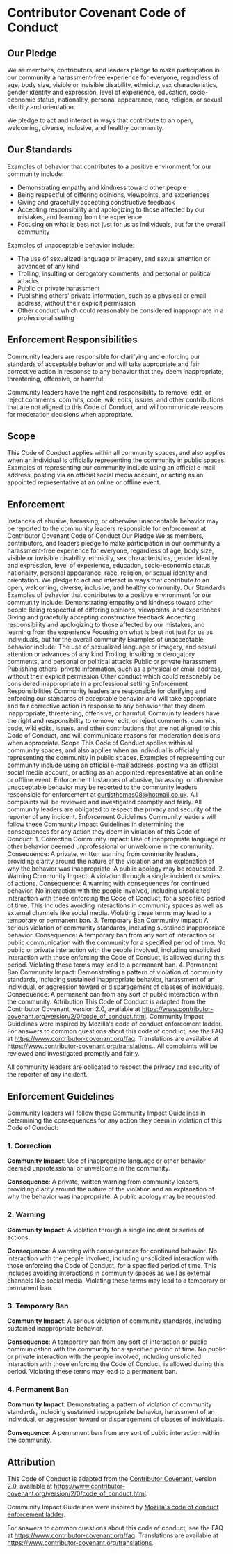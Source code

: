 # Contributor Covenant Code of Conduct

## Our Pledge

We as members, contributors, and leaders pledge to make participation in our
community a harassment-free experience for everyone, regardless of age, body
size, visible or invisible disability, ethnicity, sex characteristics, gender
identity and expression, level of experience, education, socio-economic status,
nationality, personal appearance, race, religion, or sexual identity
and orientation.

We pledge to act and interact in ways that contribute to an open, welcoming,
diverse, inclusive, and healthy community.

## Our Standards

Examples of behavior that contributes to a positive environment for our
community include:

* Demonstrating empathy and kindness toward other people
* Being respectful of differing opinions, viewpoints, and experiences
* Giving and gracefully accepting constructive feedback
* Accepting responsibility and apologizing to those affected by our mistakes,
  and learning from the experience
* Focusing on what is best not just for us as individuals, but for the
  overall community

Examples of unacceptable behavior include:

* The use of sexualized language or imagery, and sexual attention or
  advances of any kind
* Trolling, insulting or derogatory comments, and personal or political attacks
* Public or private harassment
* Publishing others' private information, such as a physical or email
  address, without their explicit permission
* Other conduct which could reasonably be considered inappropriate in a
  professional setting

## Enforcement Responsibilities

Community leaders are responsible for clarifying and enforcing our standards of
acceptable behavior and will take appropriate and fair corrective action in
response to any behavior that they deem inappropriate, threatening, offensive,
or harmful.

Community leaders have the right and responsibility to remove, edit, or reject
comments, commits, code, wiki edits, issues, and other contributions that are
not aligned to this Code of Conduct, and will communicate reasons for moderation
decisions when appropriate.

## Scope

This Code of Conduct applies within all community spaces, and also applies when
an individual is officially representing the community in public spaces.
Examples of representing our community include using an official e-mail address,
posting via an official social media account, or acting as an appointed
representative at an online or offline event.

## Enforcement

Instances of abusive, harassing, or otherwise unacceptable behavior may be
reported to the community leaders responsible for enforcement at
Contributor Covenant Code of Conduct Our Pledge We as members, contributors, and leaders pledge to make participation in our community a harassment-free experience for everyone, regardless of age, body size, visible or invisible disability, ethnicity, sex characteristics, gender identity and expression, level of experience, education, socio-economic status, nationality, personal appearance, race, religion, or sexual identity and orientation.  We pledge to act and interact in ways that contribute to an open, welcoming, diverse, inclusive, and healthy community.  Our Standards Examples of behavior that contributes to a positive environment for our community include:  Demonstrating empathy and kindness toward other people Being respectful of differing opinions, viewpoints, and experiences Giving and gracefully accepting constructive feedback Accepting responsibility and apologizing to those affected by our mistakes, and learning from the experience Focusing on what is best not just for us as individuals, but for the overall community Examples of unacceptable behavior include:  The use of sexualized language or imagery, and sexual attention or advances of any kind Trolling, insulting or derogatory comments, and personal or political attacks Public or private harassment Publishing others' private information, such as a physical or email address, without their explicit permission Other conduct which could reasonably be considered inappropriate in a professional setting Enforcement Responsibilities Community leaders are responsible for clarifying and enforcing our standards of acceptable behavior and will take appropriate and fair corrective action in response to any behavior that they deem inappropriate, threatening, offensive, or harmful.  Community leaders have the right and responsibility to remove, edit, or reject comments, commits, code, wiki edits, issues, and other contributions that are not aligned to this Code of Conduct, and will communicate reasons for moderation decisions when appropriate.  Scope This Code of Conduct applies within all community spaces, and also applies when an individual is officially representing the community in public spaces. Examples of representing our community include using an official e-mail address, posting via an official social media account, or acting as an appointed representative at an online or offline event.  Enforcement Instances of abusive, harassing, or otherwise unacceptable behavior may be reported to the community leaders responsible for enforcement at curtisthomas08@hotmail.co.uk. All complaints will be reviewed and investigated promptly and fairly.  All community leaders are obligated to respect the privacy and security of the reporter of any incident.  Enforcement Guidelines Community leaders will follow these Community Impact Guidelines in determining the consequences for any action they deem in violation of this Code of Conduct:  1. Correction Community Impact: Use of inappropriate language or other behavior deemed unprofessional or unwelcome in the community.  Consequence: A private, written warning from community leaders, providing clarity around the nature of the violation and an explanation of why the behavior was inappropriate. A public apology may be requested.  2. Warning Community Impact: A violation through a single incident or series of actions.  Consequence: A warning with consequences for continued behavior. No interaction with the people involved, including unsolicited interaction with those enforcing the Code of Conduct, for a specified period of time. This includes avoiding interactions in community spaces as well as external channels like social media. Violating these terms may lead to a temporary or permanent ban.  3. Temporary Ban Community Impact: A serious violation of community standards, including sustained inappropriate behavior.  Consequence: A temporary ban from any sort of interaction or public communication with the community for a specified period of time. No public or private interaction with the people involved, including unsolicited interaction with those enforcing the Code of Conduct, is allowed during this period. Violating these terms may lead to a permanent ban.  4. Permanent Ban Community Impact: Demonstrating a pattern of violation of community standards, including sustained inappropriate behavior, harassment of an individual, or aggression toward or disparagement of classes of individuals.  Consequence: A permanent ban from any sort of public interaction within the community.  Attribution This Code of Conduct is adapted from the Contributor Covenant, version 2.0, available at https://www.contributor-covenant.org/version/2/0/code_of_conduct.html.  Community Impact Guidelines were inspired by Mozilla's code of conduct enforcement ladder.  For answers to common questions about this code of conduct, see the FAQ at https://www.contributor-covenant.org/faq. Translations are available at https://www.contributor-covenant.org/translations..
All complaints will be reviewed and investigated promptly and fairly.

All community leaders are obligated to respect the privacy and security of the
reporter of any incident.

## Enforcement Guidelines

Community leaders will follow these Community Impact Guidelines in determining
the consequences for any action they deem in violation of this Code of Conduct:

### 1. Correction

**Community Impact**: Use of inappropriate language or other behavior deemed
unprofessional or unwelcome in the community.

**Consequence**: A private, written warning from community leaders, providing
clarity around the nature of the violation and an explanation of why the
behavior was inappropriate. A public apology may be requested.

### 2. Warning

**Community Impact**: A violation through a single incident or series
of actions.

**Consequence**: A warning with consequences for continued behavior. No
interaction with the people involved, including unsolicited interaction with
those enforcing the Code of Conduct, for a specified period of time. This
includes avoiding interactions in community spaces as well as external channels
like social media. Violating these terms may lead to a temporary or
permanent ban.

### 3. Temporary Ban

**Community Impact**: A serious violation of community standards, including
sustained inappropriate behavior.

**Consequence**: A temporary ban from any sort of interaction or public
communication with the community for a specified period of time. No public or
private interaction with the people involved, including unsolicited interaction
with those enforcing the Code of Conduct, is allowed during this period.
Violating these terms may lead to a permanent ban.

### 4. Permanent Ban

**Community Impact**: Demonstrating a pattern of violation of community
standards, including sustained inappropriate behavior,  harassment of an
individual, or aggression toward or disparagement of classes of individuals.

**Consequence**: A permanent ban from any sort of public interaction within
the community.

## Attribution

This Code of Conduct is adapted from the [Contributor Covenant][homepage],
version 2.0, available at
https://www.contributor-covenant.org/version/2/0/code_of_conduct.html.

Community Impact Guidelines were inspired by [Mozilla's code of conduct
enforcement ladder](https://github.com/mozilla/diversity).

[homepage]: https://www.contributor-covenant.org

For answers to common questions about this code of conduct, see the FAQ at
https://www.contributor-covenant.org/faq. Translations are available at
https://www.contributor-covenant.org/translations.
